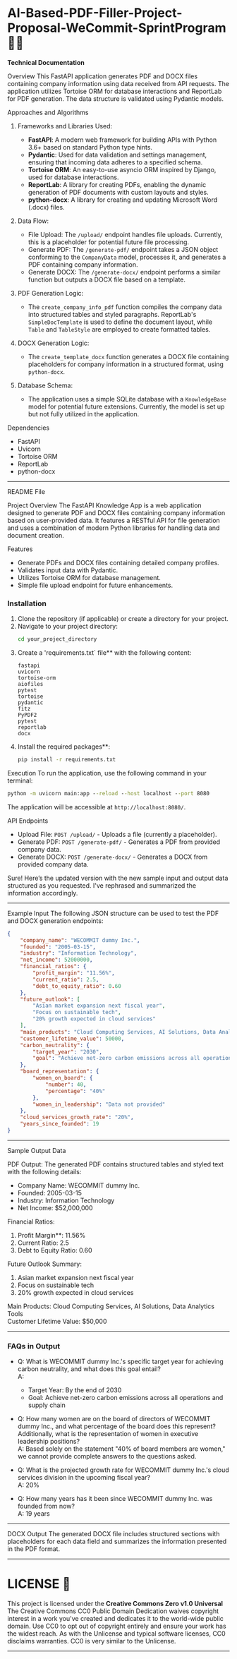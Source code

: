 # AI-Based-PDF-Filler-Project-Proposal-WeCommit-SprintProgram 🤖📝

**Technical Documentation**

Overview
This FastAPI application generates PDF and DOCX files containing company information using data received from API requests. The application utilizes Tortoise ORM for database interactions and ReportLab for PDF generation. The data structure is validated using Pydantic models.

Approaches and Algorithms

1. Frameworks and Libraries Used:
   - **FastAPI**: A modern web framework for building APIs with Python 3.6+ based on standard Python type hints.
   - **Pydantic**: Used for data validation and settings management, ensuring that incoming data adheres to a specified schema.
   - **Tortoise ORM**: An easy-to-use asyncio ORM inspired by Django, used for database interactions.
   - **ReportLab**: A library for creating PDFs, enabling the dynamic generation of PDF documents with custom layouts and styles.
   - **python-docx**: A library for creating and updating Microsoft Word (.docx) files.

2. Data Flow:
   - File Upload: The `/upload/` endpoint handles file uploads. Currently, this is a placeholder for potential future file processing.
   - Generate PDF: The `/generate-pdf/` endpoint takes a JSON object conforming to the `CompanyData` model, processes it, and generates a PDF containing company information.
   - Generate DOCX: The `/generate-docx/` endpoint performs a similar function but outputs a DOCX file based on a template.

3. PDF Generation Logic:
   - The `create_company_info_pdf` function compiles the company data into structured tables and styled paragraphs. ReportLab's `SimpleDocTemplate` is used to define the document layout, while `Table` and `TableStyle` are employed to create formatted tables.

4. DOCX Generation Logic:
   - The `create_template_docx` function generates a DOCX file containing placeholders for company information in a structured format, using `python-docx`.

5. Database Schema:
   - The application uses a simple SQLite database with a `KnowledgeBase` model for potential future extensions. Currently, the model is set up but not fully utilized in the application.

Dependencies
- FastAPI
- Uvicorn
- Tortoise ORM
- ReportLab
- python-docx

---

README File

Project Overview
The FastAPI Knowledge App is a web application designed to generate PDF and DOCX files containing company information based on user-provided data. It features a RESTful API for file generation and uses a combination of modern Python libraries for handling data and document creation.

Features
- Generate PDFs and DOCX files containing detailed company profiles.
- Validates input data with Pydantic.
- Utilizes Tortoise ORM for database management.
- Simple file upload endpoint for future enhancements.

### Installation
1. Clone the repository (if applicable) or create a directory for your project.
2. Navigate to your project directory:
   ```bash
   cd your_project_directory
   ```
3. Create a 'requirements.txt` file** with the following content:
   ```
   fastapi
   uvicorn
   tortoise-orm
   aiofiles
   pytest
   tortoise
   pydantic
   fitz
   PyPDF2
   pytest
   reportlab
   docx
   ```
4. Install the required packages**:
   ```bash
   pip install -r requirements.txt
   ```

Execution
To run the application, use the following command in your terminal:
```cmd
python -m uvicorn main:app --reload --host localhost --port 8080
```
The application will be accessible at `http://localhost:8080/`.

API Endpoints
- Upload File: `POST /upload/` - Uploads a file (currently a placeholder).
- Generate PDF: `POST /generate-pdf/` - Generates a PDF from provided company data.
- Generate DOCX: `POST /generate-docx/` - Generates a DOCX from provided company data.

Sure! Here’s the updated version with the new sample input and output data structured as you requested. I've rephrased and summarized the information accordingly.

---

Example Input
The following JSON structure can be used to test the PDF and DOCX generation endpoints:

```json
{
    "company_name": "WECOMMIT dummy Inc.",
    "founded": "2005-03-15",
    "industry": "Information Technology",
    "net_income": 52000000,
    "financial_ratios": {
        "profit_margin": "11.56%",
        "current_ratio": 2.5,
        "debt_to_equity_ratio": 0.60
    },
    "future_outlook": [
        "Asian market expansion next fiscal year",
        "Focus on sustainable tech",
        "20% growth expected in cloud services"
    ],
    "main_products": "Cloud Computing Services, AI Solutions, Data Analytics Tools",
    "customer_lifetime_value": 50000,
    "carbon_neutrality": {
        "target_year": "2030",
        "goal": "Achieve net-zero carbon emissions across all operations and supply chain"
    },
    "board_representation": {
        "women_on_board": {
            "number": 40,
            "percentage": "40%"
        },
        "women_in_leadership": "Data not provided"
    },
    "cloud_services_growth_rate": "20%",
    "years_since_founded": 19
}
```

---

Sample Output Data

PDF Output: The generated PDF contains structured tables and styled text with the following details:

- Company Name: WECOMMIT dummy Inc.
- Founded: 2005-03-15
- Industry: Information Technology
- Net Income: $52,000,000

Financial Ratios:
1. Profit Margin**: 11.56%
2. Current Ratio: 2.5
3. Debt to Equity Ratio: 0.60

Future Outlook Summary:
1. Asian market expansion next fiscal year
2. Focus on sustainable tech
3. 20% growth expected in cloud services

Main Products: Cloud Computing Services, AI Solutions, Data Analytics Tools  
Customer Lifetime Value: $50,000  

---

### FAQs in Output

- Q: What is WECOMMIT dummy Inc.'s specific target year for achieving carbon neutrality, and what does this goal entail?  
  A: 
  - Target Year: By the end of 2030  
  - Goal: Achieve net-zero carbon emissions across all operations and supply chain  

- Q: How many women are on the board of directors of WECOMMIT dummy Inc., and what percentage of the board does this represent? Additionally, what is the representation of women in executive leadership positions?  
  A: Based solely on the statement "40% of board members are women," we cannot provide complete answers to the questions asked.  

- Q: What is the projected growth rate for WECOMMIT dummy Inc.'s cloud services division in the upcoming fiscal year?  
  A: 20%  

- Q: How many years has it been since WECOMMIT dummy Inc. was founded from now?  
  A: 19 years  

---

DOCX Output
The generated DOCX file includes structured sections with placeholders for each data field and summarizes the information presented in the PDF format.

---

# LICENSE 🪪
This project is licensed under the **Creative Commons Zero v1.0 Universal**
The Creative Commons CC0 Public Domain Dedication waives copyright interest in a work you've created and dedicates it to the world-wide public domain. Use CC0 to opt out of copyright entirely and ensure your work has the widest reach. As with the Unlicense and typical software licenses, CC0 disclaims warranties. CC0 is very similar to the Unlicense.

---
